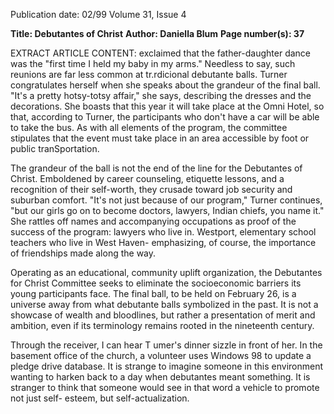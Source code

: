 Publication date: 02/99
Volume 31, Issue 4

**Title: Debutantes of Christ**
**Author: Daniella Blum**
**Page number(s): 37**

EXTRACT ARTICLE CONTENT:
exclaimed that the father-daughter dance was 
the "first time I held my baby in my arms." 
Needless to say, such reunions are far less 
common at tr.rdicional debutante balls. 
Turner congratulates herself when she 
speaks about the grandeur of the final ball. 
"It's a pretty hotsy-totsy affair," she says, 
describing the dresses and the decorations. 
She boasts that this year it will take place at 
the Omni Hotel, so that, according to 
Turner, the participants who don't have a car 
will be able to take the bus. As with all 
elements of the program, the committee 
stipulates that the event must take place in an 
area accessible by foot or public 
tranSportation. 

The grandeur of the ball is not the end of 
the line for the Debutantes of Christ. 
Emboldened by career counseling, etiquette 
lessons, and a recognition of their self-worth, 
they crusade toward job security and 
suburban comfort. "It's not just because of 
our program," Turner continues, "but our 
girls go on to become doctors, lawyers, 
Indian chiefs, you name it." She rattles off 
names and accompanying occupations as 
proof of the success of the program: lawyers 
who live in. Westport, elementary school 
teachers who live in West Haven-
emphasizing, of course, the importance of 
friendships made along the way. 

Operating as an educational, community 
uplift organization, the Debutantes for Christ 
Committee seeks to eliminate the 
socioeconomic barriers its young participants 
face. The final ball, to be held on February 
26, is a universe away from what debutante 
balls symbolized in the past. It is not a 
showcase of wealth and bloodlines, but rather 
a presentation of merit and ambition, even if 
its terminology remains rooted in the 
nineteenth century. 

Through the receiver, I can hear T umer's 
dinner sizzle in front of her. In the basement 
office of the church, a volunteer uses 
Windows 98 to update a pledge drive 
database. It is strange to imagine someone in 
this environment wanting to harken back to a 
day when debutantes meant something. It is 
stranger to think that someone would see in 
that word a vehicle to promote not just self-
esteem, but self-actualization.